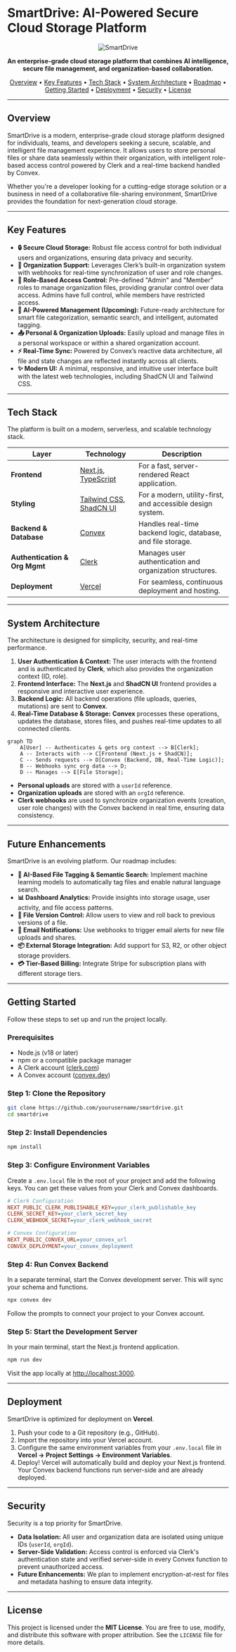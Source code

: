# SmartDrive: AI-Powered Secure Cloud Storage Platform

<p align="center">
  <img src="https://raw.githubusercontent.com/Bharat-Yadav-11/Final-Year-Project/main/public/logo.png" alt="SmartDrive">
</p>

<p align="center">
  <strong>An enterprise-grade cloud storage platform that combines AI intelligence, secure file management, and organization-based collaboration.</strong>
</p>

<p align="center">
  <a href="#overview">Overview</a> •
  <a href="#key-features">Key Features</a> •
  <a href="#tech-stack">Tech Stack</a> •
  <a href="#system-architecture">System Architecture</a> •
  <a href="#future-enhancements">Roadmap</a> •
  <a href="#getting-started">Getting Started</a> •
  <a href="#deployment">Deployment</a> •
  <a href="#security">Security</a> •
  <a href="#license">License</a>
</p>

---

## Overview

SmartDrive is a modern, enterprise-grade cloud storage platform designed for individuals, teams, and developers seeking a secure, scalable, and intelligent file management experience. It allows users to store personal files or share data seamlessly within their organization, with intelligent role-based access control powered by Clerk and a real-time backend handled by Convex.

Whether you're a developer looking for a cutting-edge storage solution or a business in need of a collaborative file-sharing environment, SmartDrive provides the foundation for next-generation cloud storage.

---

## Key Features

- **🔒 Secure Cloud Storage:** Robust file access control for both individual users and organizations, ensuring data privacy and security.
- **🏢 Organization Support:** Leverages Clerk’s built-in organization system with webhooks for real-time synchronization of user and role changes.
- **🔐 Role-Based Access Control:** Pre-defined "Admin" and "Member" roles to manage organization files, providing granular control over data access. Admins have full control, while members have restricted access.
- **🤖 AI-Powered Management (Upcoming):** Future-ready architecture for smart file categorization, semantic search, and intelligent, automated tagging.
- **📤 Personal & Organization Uploads:** Easily upload and manage files in a personal workspace or within a shared organization account.
- **⚡ Real-Time Sync:** Powered by Convex’s reactive data architecture, all file and state changes are reflected instantly across all clients.
- **✨ Modern UI:** A minimal, responsive, and intuitive user interface built with the latest web technologies, including ShadCN UI and Tailwind CSS.

---

## Tech Stack

The platform is built on a modern, serverless, and scalable technology stack.

| Layer                            | Technology                                        | Description                                                 |
| -------------------------------- | ------------------------------------------------- | ----------------------------------------------------------- |
| **Frontend**                     | [Next.js](https://nextjs.org/), [TypeScript](https://www.typescriptlang.org/) | For a fast, server-rendered React application.              |
| **Styling**                      | [Tailwind CSS](https://tailwindcss.com/), [ShadCN UI](https://ui.shadcn.com/) | For a modern, utility-first, and accessible design system. |
| **Backend & Database**           | [Convex](https://www.convex.dev/)                 | Handles real-time backend logic, database, and file storage. |
| **Authentication & Org Mgmt** | [Clerk](https://clerk.com/)                       | Manages user authentication and organization structures.      |
| **Deployment**                   | [Vercel](https://vercel.com/)                     | For seamless, continuous deployment and hosting.            |

---

## System Architecture

The architecture is designed for simplicity, security, and real-time performance.

1.  **User Authentication & Context:** The user interacts with the frontend and is authenticated by **Clerk**, which also provides the organization context (ID, role).
2.  **Frontend Interface:** The **Next.js** and **ShadCN UI** frontend provides a responsive and interactive user experience.
3.  **Backend Logic:** All backend operations (file uploads, queries, mutations) are sent to **Convex**.
4.  **Real-Time Database & Storage:** **Convex** processes these operations, updates the database, stores files, and pushes real-time updates to all connected clients.

```mermaid
graph TD
    A[User] -- Authenticates & gets org context --> B[Clerk];
    A -- Interacts with --> C[Frontend (Next.js + ShadCN)];
    C -- Sends requests --> D[Convex (Backend, DB, Real-Time Logic)];
    B -- Webhooks sync org data --> D;
    D -- Manages --> E[File Storage];
```

- **Personal uploads** are stored with a `userId` reference.
- **Organization uploads** are stored with an `orgId` reference.
- **Clerk webhooks** are used to synchronize organization events (creation, user role changes) with the Convex backend in real time, ensuring data consistency.

---

## Future Enhancements

SmartDrive is an evolving platform. Our roadmap includes:

- **🧠 AI-Based File Tagging & Semantic Search:** Implement machine learning models to automatically tag files and enable natural language search.
- **📊 Dashboard Analytics:** Provide insights into storage usage, user activity, and file access patterns.
- **🔄 File Version Control:** Allow users to view and roll back to previous versions of a file.
- **📧 Email Notifications:** Use webhooks to trigger email alerts for new file uploads and shares.
- **📦 External Storage Integration:** Add support for S3, R2, or other object storage providers.
- **💳 Tier-Based Billing:** Integrate Stripe for subscription plans with different storage tiers.

---

## Getting Started

Follow these steps to set up and run the project locally.

### Prerequisites

- Node.js (v18 or later)
- npm or a compatible package manager
- A Clerk account ([clerk.com](https://clerk.com/))
- A Convex account ([convex.dev](https://www.convex.dev/))

### Step 1: Clone the Repository

```bash
git clone https://github.com/yourusername/smartdrive.git
cd smartdrive
```

### Step 2: Install Dependencies

```bash
npm install
```

### Step 3: Configure Environment Variables

Create a `.env.local` file in the root of your project and add the following keys. You can get these values from your Clerk and Convex dashboards.

```ini
# Clerk Configuration
NEXT_PUBLIC_CLERK_PUBLISHABLE_KEY=your_clerk_publishable_key
CLERK_SECRET_KEY=your_clerk_secret_key
CLERK_WEBHOOK_SECRET=your_clerk_webhook_secret

# Convex Configuration
NEXT_PUBLIC_CONVEX_URL=your_convex_url
CONVEX_DEPLOYMENT=your_convex_deployment
```

### Step 4: Run Convex Backend

In a separate terminal, start the Convex development server. This will sync your schema and functions.

```bash
npx convex dev
```

Follow the prompts to connect your project to your Convex account.

### Step 5: Start the Development Server

In your main terminal, start the Next.js frontend application.

```bash
npm run dev
```

Visit the app locally at [http://localhost:3000](http://localhost:3000).

---

## Deployment

SmartDrive is optimized for deployment on **Vercel**.

1.  Push your code to a Git repository (e.g., GitHub).
2.  Import the repository into your Vercel account.
3.  Configure the same environment variables from your `.env.local` file in **Vercel → Project Settings → Environment Variables**.
4.  Deploy! Vercel will automatically build and deploy your Next.js frontend. Your Convex backend functions run server-side and are already deployed.

---

## Security

Security is a top priority for SmartDrive.

- **Data Isolation:** All user and organization data are isolated using unique IDs (`userId`, `orgId`).
- **Server-Side Validation:** Access control is enforced via Clerk's authentication state and verified server-side in every Convex function to prevent unauthorized access.
- **Future Enhancements:** We plan to implement encryption-at-rest for files and metadata hashing to ensure data integrity.

---

## License

This project is licensed under the **MIT License**. You are free to use, modify, and distribute this software with proper attribution. See the `LICENSE` file for more details.
```